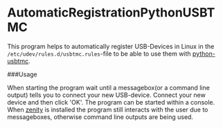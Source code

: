 AutomaticRegistrationPythonUSBTMC
=================================

This program helps to automatically register USB-Devices in Linux in the ```/etc/udev/rules.d/usbtmc.rules```-file to be able to use them with [python-usbtmc](https://github.com/python-ivi/python-usbtmc).

###Usage

When starting the program wait until a messagebox(or a command line output) tells you to connect your new USB-device. Connect your new device and then click 'OK'. The program can be started within a console. When [zenity](https://readthedocs.org/projects/python-zenity/) is installed the program still interacts with the user due to messageboxes, otherwise command line outputs are being used.
